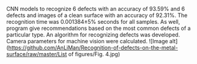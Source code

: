 CNN models to recognize 6 defects with an accuracy of 93.59% and 6 defects and images of a clean surface with an accuracy of 92.31%. The recognition time was 0.001384±5% seconds for all samples. As well, program give recommendations based on the most common defects of a particular type. An algorithm for recognizing defects was developed. Camera parameters for machine vision were calculated.
![Image alt](https://github.com/AnLiMan/Recognition-of-defects-on-the-metal-surface/raw/master/List of figures/Fig. 4.jpg)
